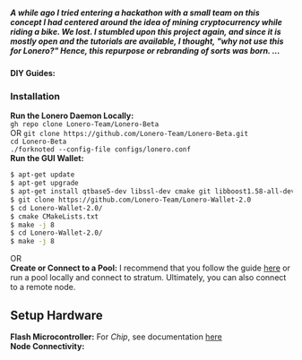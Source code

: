 
##### A while ago I tried entering a hackathon with a small team on this concept I had centered around the idea of mining cryptocurrency while riding a bike. We lost. I stumbled upon this project again, and since it is mostly open and the tutorials are available, I thought, "why not use this for Lonero?" Hence, this repurpose or rebranding of sorts was born. ...

**DIY Guides:**

### Installation
**Run the Lonero Daemon Locally:** \
``gh repo clone Lonero-Team/Lonero-Beta`` \
OR ``git clone https://github.com/Lonero-Team/Lonero-Beta.git`` \
``cd Lonero-Beta`` \
``./forknoted --config-file configs/lonero.conf`` \
**Run the GUI Wallet:**
```bash
$ apt-get update
$ apt-get upgrade
$ apt-get install qtbase5-dev libssl-dev cmake git libboost1.58-all-dev build-essential g++
$ git clone https://github.com/Lonero-Team/Lonero-Wallet-2.0
$ cd Lonero-Wallet-2.0/
$ cmake CMakeLists.txt
$ make -j 8
$ cd Lonero-Wallet-2.0/
$ make -j 8
```
OR \
**Create or Connect to a Pool:** I recommend that you follow the guide [here](https://github.com/Lonero-Team/LNR-Mining-Pool) or run a pool locally and connect to stratum. Ultimately, you can also connect to a remote node.

## Setup Hardware
**Flash Microcontroller:** For *Chip*, see documentation [here](http://www.chip-community.org/index.php/Documentation) \
**Node Connectivity:**
